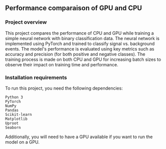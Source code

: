 ## Performance comparaison of GPU and CPU

### Project overview

This project compares the performance of CPU and GPU while training a simple neural network with binary classification data. The neural network is implemented using PyTorch and trained to classify signal vs. background events. The model's performance is evaluated using key metrics such as accuracy and precision (for both positive and negative classes). The training process is made on both CPU and GPU for increasing batch sizes to observe their impact on training time and performance.

### Installation requirements

To run this project, you need the following dependencies:

    Python 3
    PyTorch
    NumPy
    Pandas
    Scikit-learn
    Matplotlib
    Uproot
    Seaborn

Additionally, you will need to have a GPU available if you want to run the model on a GPU.





